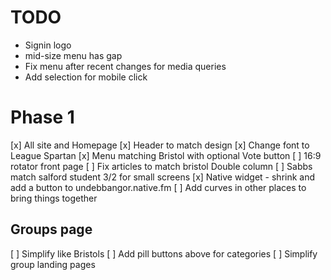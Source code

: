 TODO
=========

* Signin logo
* mid-size menu has gap
* Fix menu after recent changes for media queries
* Add selection for mobile click

Phase 1
=======
[x] All site and Homepage
[x] Header to match design
[x] Change font to League Spartan
[x] Menu matching Bristol with optional Vote button
[ ] 16:9 rotator front page
[ ] Fix articles to match bristol Double column
[ ] Sabbs match salford student 3/2 for small screens
[x] Native widget - shrink and add a button to undebbangor.native.fm
[ ] Add curves in other places to bring things together

Groups page
------
[ ] Simplify like Bristols
[ ] Add pill buttons above for categories
[ ] Simplify group landing pages